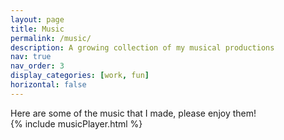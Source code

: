 ```yaml
---
layout: page
title: Music
permalink: /music/
description: A growing collection of my musical productions
nav: true
nav_order: 3
display_categories: [work, fun]
horizontal: false
---
```

<section id="categories" markdown="1">
Here are some of the music that I made, please enjoy them!
<section id="player" markdown="0">
{% include musicPlayer.html %}
</section>
